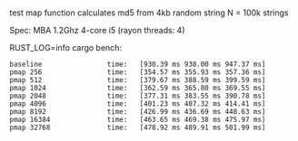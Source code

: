 #
test map function calculates md5 from 4kb random string
N = 100k strings

Spec: MBA 1.2Ghz 4-core i5 (rayon threads: 4)

RUST_LOG=info cargo bench:

```
baseline                time:   [930.39 ms 938.00 ms 947.37 ms] 
pmap 256                time:   [354.57 ms 355.93 ms 357.36 ms]
pmap 512                time:   [379.67 ms 388.59 ms 399.59 ms]    
pmap 1024               time:   [362.59 ms 365.80 ms 369.55 ms]  
pmap 2048               time:   [377.31 ms 383.55 ms 390.78 ms]   
pmap 4096               time:   [401.23 ms 407.32 ms 414.41 ms]  
pmap 8192               time:   [426.99 ms 436.69 ms 448.63 ms]     
pmap 16384              time:   [463.65 ms 469.38 ms 475.97 ms]     
pmap 32768              time:   [478.92 ms 489.91 ms 501.99 ms]          

```